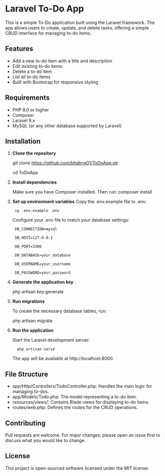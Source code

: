 # Laravel To-Do App

This is a simple To-Do application built using the Laravel framework. The app allows users to create, update, and delete tasks, offering a simple CRUD interface for managing to-do items.

## Features

- Add a new to-do item with a title and description
- Edit existing to-do items
- Delete a to-do item
- List all to-do items
- Built with Bootstrap for responsive styling

## Requirements

- PHP 8.0 or higher
- Composer
- Laravel 9.x
- MySQL (or any other database supported by Laravel)

## Installation

1. **Clone the repository**

   git clone https://github.com/bhabna01/ToDoApp.git

   cd ToDoApp

2. **Install dependencies**
    
    Make sure you have Composer installed. Then run:
    composer install

3. **Set up environment variables**
    Copy the .env.example file to .env:
              
        cp .env.example .env

    Configure your .env file to match your database settings:

        DB_CONNECTION=mysql

        DB_HOST=127.0.0.1

        DB_PORT=3306

        DB_DATABASE=your_database

        DB_USERNAME=your_username

        DB_PASSWORD=your_password

4. **Generate the application key**
     
     php artisan key:generate 

5. **Run migrations**
     
    To create the necessary database tables, run:
      
      php artisan migrate
    
6. **Run the application**
      
      Start the Laravel development server:

         php artisan serve
    
      The app will be available at http://localhost:8000.

## File Structure

- app/Http/Controllers/TodoController.php: Handles the main logic for managing to-dos.
- app/Models/Todo.php: The model representing a to-do item.
- resources/views/: Contains Blade views for displaying to-do items.
- routes/web.php: Defines the routes for the CRUD operations.

## Contributing

Pull requests are welcome. For major changes, please open an issue first to discuss what you would like to change.

## License 
This project is open-sourced software licensed under the MIT license.
